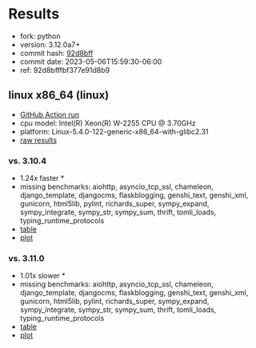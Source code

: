 # Results

- fork: python
- version: 3.12.0a7+
- commit hash: [92d8bff](https://github.com/python/cpython/commit/92d8bff)
- commit date: 2023-05-06T15:59:30-06:00
- ref: 92d8bfffbf377e91d8b9

## linux x86_64 (linux)

- [GitHub Action run](https://github.com/faster-cpython/benchmarking/actions/runs/4904482691)
- cpu model: Intel(R) Xeon(R) W-2255 CPU @ 3.70GHz
- platform: Linux-5.4.0-122-generic-x86_64-with-glibc2.31
- [raw results](bm-20230506-linux-x86_64-python-92d8bfffbf377e91d8b9-3.12.0a7%2B-92d8bff.json)

### vs. 3.10.4

- 1.24x faster \*
- missing benchmarks: aiohttp, asyncio_tcp_ssl, chameleon, django_template, djangocms, flaskblogging, genshi_text, genshi_xml, gunicorn, html5lib, pylint, richards_super, sympy_expand, sympy_integrate, sympy_str, sympy_sum, thrift, tomli_loads, typing_runtime_protocols
- [table](bm-20230506-linux-x86_64-python-92d8bfffbf377e91d8b9-3.12.0a7%2B-92d8bff-vs-3.10.4.md)
- [plot](bm-20230506-linux-x86_64-python-92d8bfffbf377e91d8b9-3.12.0a7%2B-92d8bff-vs-3.10.4.png)

### vs. 3.11.0

- 1.01x slower \*
- missing benchmarks: aiohttp, asyncio_tcp_ssl, chameleon, django_template, djangocms, flaskblogging, genshi_text, genshi_xml, gunicorn, html5lib, pylint, richards_super, sympy_expand, sympy_integrate, sympy_str, sympy_sum, thrift, tomli_loads, typing_runtime_protocols
- [table](bm-20230506-linux-x86_64-python-92d8bfffbf377e91d8b9-3.12.0a7%2B-92d8bff-vs-3.11.0.md)
- [plot](bm-20230506-linux-x86_64-python-92d8bfffbf377e91d8b9-3.12.0a7%2B-92d8bff-vs-3.11.0.png)

